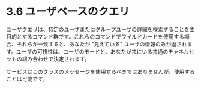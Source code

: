 # 3.6 ユーザベースのクエリ

ユーザクエリは、特定のユーザまたはグループユーザの詳細を検索することを主目的とするコマンド群です。これらのコマンドでワイルドカードを使用する場合、それらが一致すると、あなたが "見えている" ユーザの情報のみが返されます。ユーザの可視性は、ユーザのモードと、あなたが共にいる共通のチャネルセットの組み合わせで決定されます。

サービスはこのクラスのメッセージを使用するべきではありませんが、使用することは可能です。
